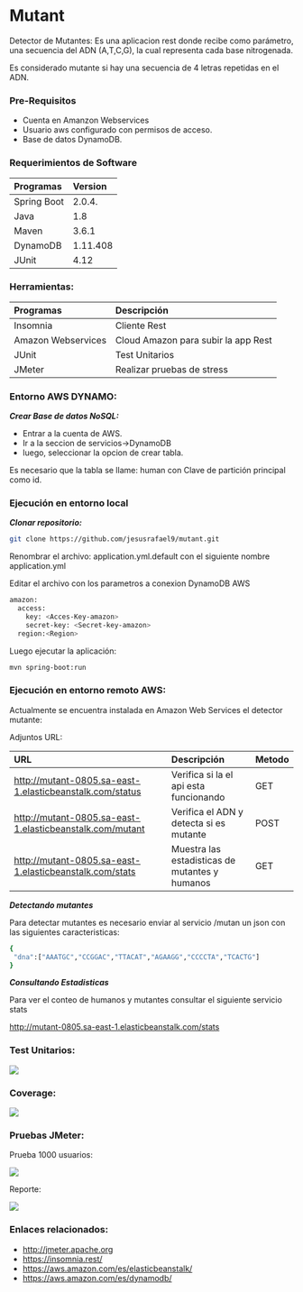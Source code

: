# Mutant
Detector de Mutantes:
Es una aplicacion rest donde recibe como parámetro, una secuencia del ADN (A,T,C,G), la
cual representa cada base nitrogenada. 

Es considerado mutante si hay una secuencia de 4 letras repetidas en el ADN. 

### Pre-Requisitos
- Cuenta en Amanzon Webservices
- Usuario aws configurado con permisos de acceso.
- Base de datos DynamoDB. 

### Requerimientos de Software

Programas               | Version
:-----------------------|:----------
 Spring Boot            |2.0.4.
 Java   	               |1.8
 Maven                  |3.6.1
 DynamoDB               |1.11.408
 JUnit                  |4.12


### Herramientas:
Programas                | Descripción
:-----------------------|:----------
 Insomnia               |Cliente Rest
 Amazon Webservices     |Cloud Amazon para subir la app Rest
 JUnit 					            |Test Unitarios
 JMeter                 |Realizar pruebas de stress

### Entorno AWS DYNAMO:

***Crear Base de datos NoSQL:*** 

- Entrar a la cuenta de AWS. 
- Ir a la seccion de servicios->DynamoDB
- luego, seleccionar la opcion de crear tabla.
 
Es necesario que la tabla se llame: human con Clave de partición principal como id.	


### Ejecución en entorno local
 
***Clonar repositorio:*** 
```bash
git clone https://github.com/jesusrafael9/mutant.git
```

Renombrar el archivo: application.yml.default con el siguiente nombre application.yml

Editar el archivo con los parametros a conexion DynamoDB AWS

```bash
amazon:
  access:
    key: <Acces-Key-amazon>
    secret-key: <Secret-key-amazon>
  region:<Region>
```
Luego ejecutar la aplicación: 
```bash
mvn spring-boot:run
```

### Ejecución en entorno remoto AWS:

Actualmente se encuentra instalada en Amazon Web Services  el detector mutante:

Adjuntos URL:

URL                | Descripción    | Metodo
:-----------------------|:----------|:-----------
http://mutant-0805.sa-east-1.elasticbeanstalk.com/status |Verifica si la el api esta funcionando | GET
http://mutant-0805.sa-east-1.elasticbeanstalk.com/mutant  |Verifica el ADN y detecta si es mutante | POST
http://mutant-0805.sa-east-1.elasticbeanstalk.com/stats  |Muestra las estadisticas de mutantes y humanos| GET



***Detectando mutantes***

Para detectar mutantes es necesario enviar al servicio /mutan un json con las siguientes caracteristicas:
```bash
{
 "dna":["AAATGC","CCGGAC","TTACAT","AGAAGG","CCCCTA","TCACTG"]
}
```


***Consultando Estadisticas***

Para ver el conteo de humanos y mutantes consultar el siguiente servicio stats

http://mutant-0805.sa-east-1.elasticbeanstalk.com/stats





### Test Unitarios:

![](https://user-images.githubusercontent.com/15696325/66794980-94023f80-eed9-11e9-97b0-1ac6e7a58ae8.png)

### Coverage:

![](https://user-images.githubusercontent.com/15696325/66794824-26eeaa00-eed9-11e9-8670-fa3514244739.png)

### Pruebas JMeter: 

Prueba 1000 usuarios:

![](https://user-images.githubusercontent.com/15696325/66797701-13940c80-eee2-11e9-90b8-a14edb8bc72f.png)

Reporte:

![](https://user-images.githubusercontent.com/15696325/66797873-91f0ae80-eee2-11e9-904e-185bc57fd9e7.png)


### Enlaces relacionados:

- http://jmeter.apache.org
- https://insomnia.rest/
- https://aws.amazon.com/es/elasticbeanstalk/
- https://aws.amazon.com/es/dynamodb/
